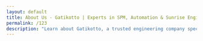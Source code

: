 ```yaml
---
layout: default
title: About Us - Gatikotto | Experts in SPM, Automation & Sunrise Engineering
permalink: /123
description: "Learn about Gatikotto, a trusted engineering company specializing in SPM, automation, conveyors, dies, jigs, and rubber & plastic parts. Precision, innovation, and quality define us"
---
```


